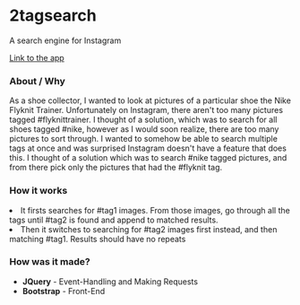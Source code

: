 2tagsearch
================
A search engine for Instagram

<a href="http://multi-hashtag-search.herokuapp.com/">Link to the app</a>

<h3>About / Why</h3>

As a shoe collector, I wanted to look at pictures of a particular shoe the Nike Flyknit Trainer.  Unfortunately on Instagram, there aren't too many pictures tagged #flyknittrainer.  I thought of a solution, which was to search for all shoes tagged #nike, however as I would soon realize, there are too many pictures to sort through.  I wanted to somehow be able to search multiple tags at once and was surprised Instagram doesn't have a feature that does this.  I thought of a solution which was to search #nike tagged pictures, and from there pick only the pictures that had the #flyknit tag.

<h3>How it works</h3>
<uo>
  <li>It firsts searches for #tag1 images.  From those images, go through all the tags until #tag2 is found and append to matched results.
  <li>Then it switches to searching for #tag2 images first instead, and then matching #tag1.  Results should have no repeats


<h3>How was it made?</h3>
<ul>
  <li><b>JQuery</b> - Event-Handling and Making Requests
  <li><b>Bootstrap</b> - Front-End
</ul>
